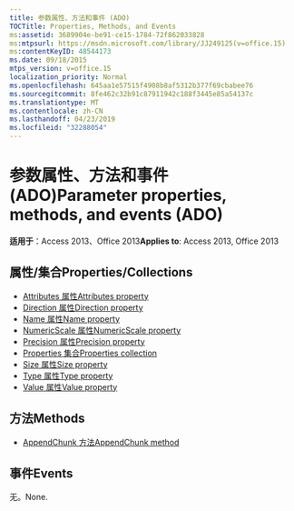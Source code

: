 ```yaml
---
title: 参数属性、方法和事件 (ADO)
TOCTitle: Properties, Methods, and Events
ms:assetid: 3689904e-be91-ce15-1784-72f862033828
ms:mtpsurl: https://msdn.microsoft.com/library/JJ249125(v=office.15)
ms:contentKeyID: 48544173
ms.date: 09/18/2015
mtps_version: v=office.15
localization_priority: Normal
ms.openlocfilehash: 645aa1e57515f4908b8af5312b377f69cbabee76
ms.sourcegitcommit: 8fe462c32b91c87911942c188f3445e85a54137c
ms.translationtype: MT
ms.contentlocale: zh-CN
ms.lasthandoff: 04/23/2019
ms.locfileid: "32288054"
---
```

# <a name="parameter-properties-methods-and-events-ado"></a><span data-ttu-id="fe8a2-102">参数属性、方法和事件 (ADO)</span><span class="sxs-lookup"><span data-stu-id="fe8a2-102">Parameter properties, methods, and events (ADO)</span></span>

<span data-ttu-id="fe8a2-103">**适用于**：Access 2013、Office 2013</span><span class="sxs-lookup"><span data-stu-id="fe8a2-103">**Applies to**: Access 2013, Office 2013</span></span>

## <a name="propertiescollections"></a><span data-ttu-id="fe8a2-104">属性/集合</span><span class="sxs-lookup"><span data-stu-id="fe8a2-104">Properties/Collections</span></span>

- [<span data-ttu-id="fe8a2-105">Attributes 属性</span><span class="sxs-lookup"><span data-stu-id="fe8a2-105">Attributes property</span></span>](attributes-property-ado.md)
- [<span data-ttu-id="fe8a2-106">Direction 属性</span><span class="sxs-lookup"><span data-stu-id="fe8a2-106">Direction property</span></span>](direction-property-ado.md)
- [<span data-ttu-id="fe8a2-107">Name 属性</span><span class="sxs-lookup"><span data-stu-id="fe8a2-107">Name property</span></span>](name-property-ado.md)
- [<span data-ttu-id="fe8a2-108">NumericScale 属性</span><span class="sxs-lookup"><span data-stu-id="fe8a2-108">NumericScale property</span></span>](numericscale-property-ado.md)
- [<span data-ttu-id="fe8a2-109">Precision 属性</span><span class="sxs-lookup"><span data-stu-id="fe8a2-109">Precision property</span></span>](precision-property-ado.md)
- [<span data-ttu-id="fe8a2-110">Properties 集合</span><span class="sxs-lookup"><span data-stu-id="fe8a2-110">Properties collection</span></span>](properties-collection-ado.md)
- [<span data-ttu-id="fe8a2-111">Size 属性</span><span class="sxs-lookup"><span data-stu-id="fe8a2-111">Size property</span></span>](size-property-ado.md)
- [<span data-ttu-id="fe8a2-112">Type 属性</span><span class="sxs-lookup"><span data-stu-id="fe8a2-112">Type property</span></span>](type-property-ado.md)
- [<span data-ttu-id="fe8a2-113">Value 属性</span><span class="sxs-lookup"><span data-stu-id="fe8a2-113">Value property</span></span>](value-property-ado.md)


## <a name="methods"></a><span data-ttu-id="fe8a2-114">方法</span><span class="sxs-lookup"><span data-stu-id="fe8a2-114">Methods</span></span>

- [<span data-ttu-id="fe8a2-115">AppendChunk 方法</span><span class="sxs-lookup"><span data-stu-id="fe8a2-115">AppendChunk method</span></span>](appendchunk-method-ado.md)

## <a name="events"></a><span data-ttu-id="fe8a2-116">事件</span><span class="sxs-lookup"><span data-stu-id="fe8a2-116">Events</span></span>

<span data-ttu-id="fe8a2-117">无。</span><span class="sxs-lookup"><span data-stu-id="fe8a2-117">None.</span></span>

